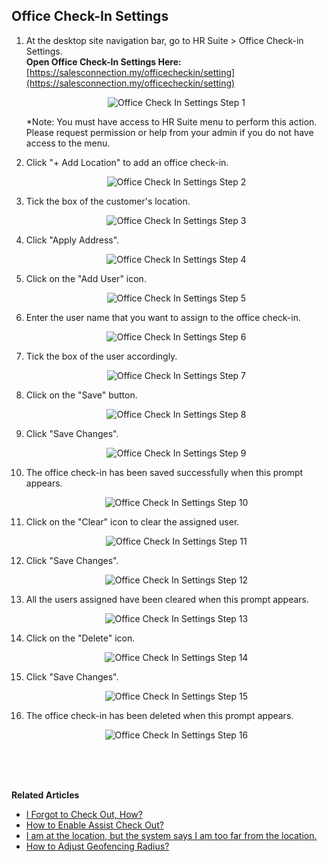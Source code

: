 ## Office Check-In Settings

1. At the desktop site navigation bar, go to HR Suite > Office Check-in Settings.<br>
   **Open Office Check-In Settings Here:** [https://salesconnection.my/officecheckin/setting](https://salesconnection.my/officecheckin/setting)<br>

   <p align="center">
      <img src="img/Office_Check_In_Settings_Step_1.png" alt="Office Check In Settings Step 1">
   </p>
     
   *Note: You must have access to HR Suite menu to perform this action. Please request permission or help from your admin if you do not have access to the menu.<br>
   
2. Click "+ Add Location" to add an office check-in.

   <p align="center">
      <img src="img/Office_Check_In_Settings_Step_2.png" alt="Office Check In Settings Step 2">
   </p>
  
3. Tick the box of the customer's location.

   <p align="center">
      <img src="img/Office_Check_In_Settings_Step_3.png" alt="Office Check In Settings Step 3">
   </p>
  
4. Click "Apply Address".

   <p align="center">
      <img src="img/Office_Check_In_Settings_Step_4.png" alt="Office Check In Settings Step 4">
   </p>
  
5. Click on the "Add User" icon.

   <p align="center">
      <img src="img/Office_Check_In_Settings_Step_5.png" alt="Office Check In Settings Step 5">
   </p>
  
6. Enter the user name that you want to assign to the office check-in.

   <p align="center">
      <img src="img/Office_Check_In_Settings_Step_6.png" alt="Office Check In Settings Step 6">
   </p>
  
7. Tick the box of the user accordingly.

   <p align="center">
      <img src="img/Office_Check_In_Settings_Step_7.png" alt="Office Check In Settings Step 7">
   </p>
  
8. Click on the "Save" button.

   <p align="center">
      <img src="img/Office_Check_In_Settings_Step_8.png" alt="Office Check In Settings Step 8">
   </p>
  
9. Click "Save Changes".

   <p align="center">
      <img src="img/Office_Check_In_Settings_Step_9.png" alt="Office Check In Settings Step 9">
   </p>
  
10. The office check-in has been saved successfully when this prompt appears.

    <p align="center">
       <img src="img/Office_Check_In_Settings_Step_10.png" alt="Office Check In Settings Step 10">
    </p>
  
11. Click on the "Clear" icon to clear the assigned user.

    <p align="center">
       <img src="img/Office_Check_In_Settings_Step_11.png" alt="Office Check In Settings Step 11">
    </p>
  
12. Click "Save Changes".

    <p align="center">
       <img src="img/Office_Check_In_Settings_Step_12.png" alt="Office Check In Settings Step 12">
    </p>
  
13. All the users assigned have been cleared when this prompt appears.

    <p align="center">
       <img src="img/Office_Check_In_Settings_Step_13.png" alt="Office Check In Settings Step 13">
    </p>
  
14. Click on the "Delete" icon.

    <p align="center">
       <img src="img/Office_Check_In_Settings_Step_14.png" alt="Office Check In Settings Step 14">
    </p>
  
15. Click "Save Changes".

    <p align="center">
       <img src="img/Office_Check_In_Settings_Step_15.png" alt="Office Check In Settings Step 15">
    </p>
  
16. The office check-in has been deleted when this prompt appears.

    <p align="center">
       <img src="img/Office_Check_In_Settings_Step_16.png" alt="Office Check In Settings Step 16">
    </p>  
   <br><br><br>

**Related Articles**
- [I Forgot to Check Out, How?](Assist_Check_Out.md)
- [How to Enable Assist Check Out?](Enable_Assist_Check_Out.md)
- [I am at the location, but the system says I am too far from the location.](Check_In_Address.md)
- [How to Adjust Geofencing Radius?](Adjust_Geofencing_Radius.md)
